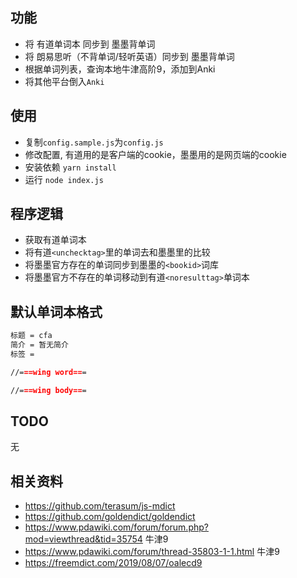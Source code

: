 ## 功能

* 将 有道单词本 同步到 墨墨背单词
* 将 朗易思听（不背单词/轻听英语）同步到 墨墨背单词
* 根据单词列表，查询本地牛津高阶9，添加到Anki
* 将其他平台倒入`Anki`

## 使用

* 复制`config.sample.js`为`config.js`
* 修改配置, 有道用的是客户端的cookie，墨墨用的是网页端的cookie
* 安装依赖 `yarn install`
* 运行 `node index.js`

## 程序逻辑

* 获取有道单词本
* 将有道`<unchecktag>`里的单词去和墨墨里的比较
* 将墨墨官方存在的单词同步到墨墨的`<bookid>`词库
* 将墨墨官方不存在的单词移动到有道`<noresulttag>`单词本


## 默认单词本格式
```md
标题 = cfa
简介 = 暂无简介
标签 = 

//===wing word===

//===wing body===

```
## TODO

无


## 相关资料

* https://github.com/terasum/js-mdict 
* https://github.com/goldendict/goldendict
* https://www.pdawiki.com/forum/forum.php?mod=viewthread&tid=35754 牛津9
* https://www.pdawiki.com/forum/thread-35803-1-1.html 牛津9
* https://freemdict.com/2019/08/07/oalecd9
